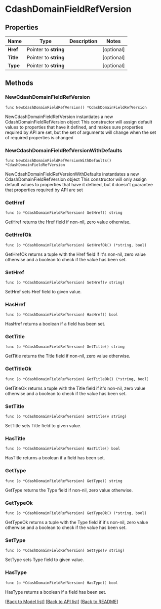 # CdashDomainFieldRefVersion

## Properties

Name | Type | Description | Notes
------------ | ------------- | ------------- | -------------
**Href** | Pointer to **string** |  | [optional] 
**Title** | Pointer to **string** |  | [optional] 
**Type** | Pointer to **string** |  | [optional] 

## Methods

### NewCdashDomainFieldRefVersion

`func NewCdashDomainFieldRefVersion() *CdashDomainFieldRefVersion`

NewCdashDomainFieldRefVersion instantiates a new CdashDomainFieldRefVersion object
This constructor will assign default values to properties that have it defined,
and makes sure properties required by API are set, but the set of arguments
will change when the set of required properties is changed

### NewCdashDomainFieldRefVersionWithDefaults

`func NewCdashDomainFieldRefVersionWithDefaults() *CdashDomainFieldRefVersion`

NewCdashDomainFieldRefVersionWithDefaults instantiates a new CdashDomainFieldRefVersion object
This constructor will only assign default values to properties that have it defined,
but it doesn't guarantee that properties required by API are set

### GetHref

`func (o *CdashDomainFieldRefVersion) GetHref() string`

GetHref returns the Href field if non-nil, zero value otherwise.

### GetHrefOk

`func (o *CdashDomainFieldRefVersion) GetHrefOk() (*string, bool)`

GetHrefOk returns a tuple with the Href field if it's non-nil, zero value otherwise
and a boolean to check if the value has been set.

### SetHref

`func (o *CdashDomainFieldRefVersion) SetHref(v string)`

SetHref sets Href field to given value.

### HasHref

`func (o *CdashDomainFieldRefVersion) HasHref() bool`

HasHref returns a boolean if a field has been set.

### GetTitle

`func (o *CdashDomainFieldRefVersion) GetTitle() string`

GetTitle returns the Title field if non-nil, zero value otherwise.

### GetTitleOk

`func (o *CdashDomainFieldRefVersion) GetTitleOk() (*string, bool)`

GetTitleOk returns a tuple with the Title field if it's non-nil, zero value otherwise
and a boolean to check if the value has been set.

### SetTitle

`func (o *CdashDomainFieldRefVersion) SetTitle(v string)`

SetTitle sets Title field to given value.

### HasTitle

`func (o *CdashDomainFieldRefVersion) HasTitle() bool`

HasTitle returns a boolean if a field has been set.

### GetType

`func (o *CdashDomainFieldRefVersion) GetType() string`

GetType returns the Type field if non-nil, zero value otherwise.

### GetTypeOk

`func (o *CdashDomainFieldRefVersion) GetTypeOk() (*string, bool)`

GetTypeOk returns a tuple with the Type field if it's non-nil, zero value otherwise
and a boolean to check if the value has been set.

### SetType

`func (o *CdashDomainFieldRefVersion) SetType(v string)`

SetType sets Type field to given value.

### HasType

`func (o *CdashDomainFieldRefVersion) HasType() bool`

HasType returns a boolean if a field has been set.


[[Back to Model list]](../README.md#documentation-for-models) [[Back to API list]](../README.md#documentation-for-api-endpoints) [[Back to README]](../README.md)


